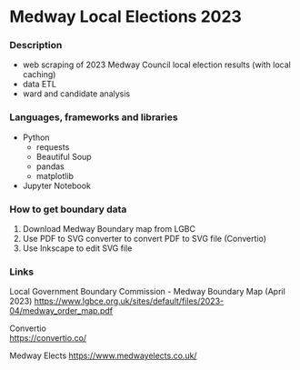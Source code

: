 Medway Local Elections 2023
===========================

### Description  
- web scraping of 2023 Medway Council local election results (with local caching)  
- data ETL  
- ward and candidate analysis  


### Languages, frameworks and libraries  
- Python  
	- requests  
	- Beautiful Soup  
	- pandas
	- matplotlib
- Jupyter Notebook  



### How to get boundary data

1) Download Medway Boundary map from LGBC
2) Use PDF to SVG converter to convert PDF to SVG file (Convertio)
3) Use Inkscape to edit SVG file


### Links  

Local Government Boundary Commission - Medway Boundary Map (April 2023)
https://www.lgbce.org.uk/sites/default/files/2023-04/medway_order_map.pdf


Convertio  
https://convertio.co/

Medway Elects
https://www.medwayelects.co.uk/


